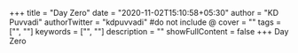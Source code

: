 +++
title = "Day Zero"
date = "2020-11-02T15:10:58+05:30"
author = "KD Puvvadi"
authorTwitter = "kdpuvvadi" #do not include @
cover = ""
tags = ["", ""]
keywords = ["", ""]
description = ""
showFullContent = false
+++
Day Zero
